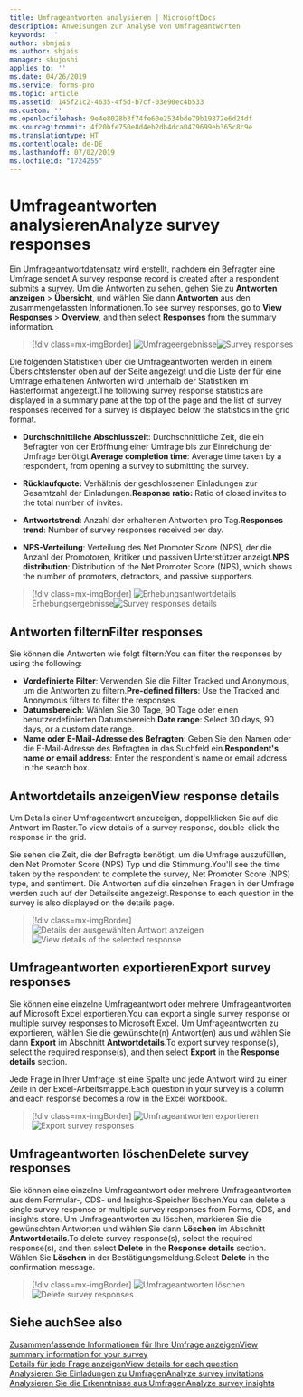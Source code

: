 ```yaml
---
title: Umfrageantworten analysieren | MicrosoftDocs
description: Anweisungen zur Analyse von Umfrageantworten
keywords: ''
author: sbmjais
ms.author: shjais
manager: shujoshi
applies_to: ''
ms.date: 04/26/2019
ms.service: forms-pro
ms.topic: article
ms.assetid: 145f21c2-4635-4f5d-b7cf-03e90ec4b533
ms.custom: ''
ms.openlocfilehash: 9e4e8028b3f74fe60e2534bde79b19872e6d24df
ms.sourcegitcommit: 4f20bfe750e8d4eb2db4dca0479699eb365c8c9e
ms.translationtype: HT
ms.contentlocale: de-DE
ms.lasthandoff: 07/02/2019
ms.locfileid: "1724255"
---
```

# <a name="analyze-survey-responses"></a><span data-ttu-id="377d2-103">Umfrageantworten analysieren</span><span class="sxs-lookup"><span data-stu-id="377d2-103">Analyze survey responses</span></span>



<span data-ttu-id="377d2-104">Ein Umfrageantwortdatensatz wird erstellt, nachdem ein Befragter eine Umfrage sendet.</span><span class="sxs-lookup"><span data-stu-id="377d2-104">A survey response record is created after a respondent submits a survey.</span></span> <span data-ttu-id="377d2-105">Um die Antworten zu sehen, gehen Sie zu **Antworten anzeigen** &gt; **Übersicht**, und wählen Sie dann **Antworten** aus den zusammengefassten Informationen.</span><span class="sxs-lookup"><span data-stu-id="377d2-105">To see survey responses, go to **View Responses** &gt; **Overview**, and then select **Responses** from the summary information.</span></span>

> [!div class=mx-imgBorder]
> <span data-ttu-id="377d2-106">![Umfrageergebnisse](media/survey-responses.png "Umfrageergebnisse")</span><span class="sxs-lookup"><span data-stu-id="377d2-106">![Survey responses](media/survey-responses.png "Survey responses")</span></span>

<span data-ttu-id="377d2-107">Die folgenden Statistiken über die Umfrageantworten werden in einem Übersichtsfenster oben auf der Seite angezeigt und die Liste der für eine Umfrage erhaltenen Antworten wird unterhalb der Statistiken im Rasterformat angezeigt.</span><span class="sxs-lookup"><span data-stu-id="377d2-107">The following survey response statistics are displayed in a summary pane at the top of the page and the list of survey responses received for a survey is displayed below the statistics in the grid format.</span></span>

- <span data-ttu-id="377d2-108">**Durchschnittliche Abschlusszeit**: Durchschnittliche Zeit, die ein Befragter von der Eröffnung einer Umfrage bis zur Einreichung der Umfrage benötigt.</span><span class="sxs-lookup"><span data-stu-id="377d2-108">**Average completion time**: Average time taken by a respondent, from opening a survey to submitting the survey.</span></span>

- <span data-ttu-id="377d2-109">**Rücklaufquote:** Verhältnis der geschlossenen Einladungen zur Gesamtzahl der Einladungen.</span><span class="sxs-lookup"><span data-stu-id="377d2-109">**Response ratio:** Ratio of closed invites to the total number of invites.</span></span>

- <span data-ttu-id="377d2-110">**Antwortstrend**: Anzahl der erhaltenen Antworten pro Tag.</span><span class="sxs-lookup"><span data-stu-id="377d2-110">**Responses trend**: Number of survey responses received per day.</span></span>

- <span data-ttu-id="377d2-111">**NPS-Verteilung**: Verteilung des Net Promoter Score (NPS), der die Anzahl der Promotoren, Kritiker und passiven Unterstützer anzeigt.</span><span class="sxs-lookup"><span data-stu-id="377d2-111">**NPS distribution**: Distribution of the Net Promoter Score (NPS), which shows the number of promoters, detractors, and passive supporters.</span></span>

> [!div class=mx-imgBorder]
> <span data-ttu-id="377d2-112">![Erhebungsantwortdetails](media/survey-responses-details.png "Erhebungsantwortdetails")Erhebungsergebnisse</span><span class="sxs-lookup"><span data-stu-id="377d2-112">![Survey responses details](media/survey-responses-details.png "Survey responses details")</span></span>

## <a name="filter-responses"></a><span data-ttu-id="377d2-113">Antworten filtern</span><span class="sxs-lookup"><span data-stu-id="377d2-113">Filter responses</span></span>

<span data-ttu-id="377d2-114">Sie können die Antworten wie folgt filtern:</span><span class="sxs-lookup"><span data-stu-id="377d2-114">You can filter the responses by using the following:</span></span>
- <span data-ttu-id="377d2-115">**Vordefinierte Filter**: Verwenden Sie die Filter Tracked und Anonymous, um die Antworten zu filtern.</span><span class="sxs-lookup"><span data-stu-id="377d2-115">**Pre-defined filters**: Use the Tracked and Anonymous filters to filter the responses</span></span>
- <span data-ttu-id="377d2-116">**Datumsbereich**: Wählen Sie 30 Tage, 90 Tage oder einen benutzerdefinierten Datumsbereich.</span><span class="sxs-lookup"><span data-stu-id="377d2-116">**Date range**: Select 30 days, 90 days, or a custom date range.</span></span>
- <span data-ttu-id="377d2-117">**Name oder E-Mail-Adresse des Befragten**: Geben Sie den Namen oder die E-Mail-Adresse des Befragten in das Suchfeld ein.</span><span class="sxs-lookup"><span data-stu-id="377d2-117">**Respondent's name or email address**: Enter the respondent's name or email address in the search box.</span></span>

## <a name="view-response-details"></a><span data-ttu-id="377d2-118">Antwortdetails anzeigen</span><span class="sxs-lookup"><span data-stu-id="377d2-118">View response details</span></span>

<span data-ttu-id="377d2-119">Um Details einer Umfrageantwort anzuzeigen, doppelklicken Sie auf die Antwort im Raster.</span><span class="sxs-lookup"><span data-stu-id="377d2-119">To view details of a survey response, double-click the response in the grid.</span></span>

<span data-ttu-id="377d2-120">Sie sehen die Zeit, die der Befragte benötigt, um die Umfrage auszufüllen, den Net Promoter Score (NPS) Typ und die Stimmung.</span><span class="sxs-lookup"><span data-stu-id="377d2-120">You'll see the time taken by the respondent to complete the survey, Net Promoter Score (NPS) type, and sentiment.</span></span> <span data-ttu-id="377d2-121">Die Antworten auf die einzelnen Fragen in der Umfrage werden auch auf der Detailseite angezeigt.</span><span class="sxs-lookup"><span data-stu-id="377d2-121">Response to each question in the survey is also displayed on the details page.</span></span> 

> [!div class=mx-imgBorder]
> <span data-ttu-id="377d2-122">![Details der ausgewählten Antwort anzeigen ](media/response-details.png "Details der ausgewählten Antwort anzeigen ")</span><span class="sxs-lookup"><span data-stu-id="377d2-122">![View details of the selected response](media/response-details.png "View details of the selected response")</span></span>

## <a name="export-survey-responses"></a><span data-ttu-id="377d2-123">Umfrageantworten exportieren</span><span class="sxs-lookup"><span data-stu-id="377d2-123">Export survey responses</span></span>

<span data-ttu-id="377d2-124">Sie können eine einzelne Umfrageantwort oder mehrere Umfrageantworten auf Microsoft Excel exportieren.</span><span class="sxs-lookup"><span data-stu-id="377d2-124">You can export a single survey response or multiple survey responses to Microsoft Excel.</span></span> <span data-ttu-id="377d2-125">Um Umfrageantworten zu exportieren, wählen Sie die gewünschte(n) Antwort(en) aus und wählen Sie dann **Export** im Abschnitt **Antwortdetails**.</span><span class="sxs-lookup"><span data-stu-id="377d2-125">To export survey response(s), select the required response(s), and then select **Export** in the **Response details** section.</span></span>

<span data-ttu-id="377d2-126">Jede Frage in Ihrer Umfrage ist eine Spalte und jede Antwort wird zu einer Zeile in der Excel-Arbeitsmappe.</span><span class="sxs-lookup"><span data-stu-id="377d2-126">Each question in your survey is a column and each response becomes a row in the Excel workbook.</span></span> 

> [!div class=mx-imgBorder]
> <span data-ttu-id="377d2-127">![Umfrageantworten exportieren](media/export-survey-response.png "Umfrageantworten exportieren")</span><span class="sxs-lookup"><span data-stu-id="377d2-127">![Export survey responses](media/export-survey-response.png "Export survey responses")</span></span>

## <a name="delete-survey-responses"></a><span data-ttu-id="377d2-128">Umfrageantworten löschen</span><span class="sxs-lookup"><span data-stu-id="377d2-128">Delete survey responses</span></span>

<span data-ttu-id="377d2-129">Sie können eine einzelne Umfrageantwort oder mehrere Umfrageantworten aus dem Formular-, CDS- und Insights-Speicher löschen.</span><span class="sxs-lookup"><span data-stu-id="377d2-129">You can delete a single survey response or multiple survey responses from Forms, CDS, and insights store.</span></span> <span data-ttu-id="377d2-130">Um Umfrageantworten zu löschen, markieren Sie die gewünschten Antworten und wählen Sie dann **Löschen** im Abschnitt **Antwortdetails**.</span><span class="sxs-lookup"><span data-stu-id="377d2-130">To delete survey response(s), select the required response(s), and then select **Delete** in the **Response details** section.</span></span> <span data-ttu-id="377d2-131">Wählen Sie **Löschen** in der Bestätigungsmeldung.</span><span class="sxs-lookup"><span data-stu-id="377d2-131">Select **Delete** in the confirmation message.</span></span>

> [!div class=mx-imgBorder]
> <span data-ttu-id="377d2-132">![Umfrageantworten löschen](media/delete-survey-invite.png "Umfrageantworten löschen")</span><span class="sxs-lookup"><span data-stu-id="377d2-132">![Delete survey responses](media/delete-survey-invite.png "Delete survey responses")</span></span>

## <a name="see-also"></a><span data-ttu-id="377d2-133">Siehe auch</span><span class="sxs-lookup"><span data-stu-id="377d2-133">See also</span></span>

[<span data-ttu-id="377d2-134">Zusammenfassende Informationen für Ihre Umfrage anzeigen</span><span class="sxs-lookup"><span data-stu-id="377d2-134">View summary information for your survey</span></span>](view-summary-information.md)<br>
[<span data-ttu-id="377d2-135">Details für jede Frage anzeigen</span><span class="sxs-lookup"><span data-stu-id="377d2-135">View details for each question</span></span>](view-details-each-question.md)<br>
[<span data-ttu-id="377d2-136">Analysieren Sie Einladungen zu Umfragen</span><span class="sxs-lookup"><span data-stu-id="377d2-136">Analyze survey invitations</span></span>](analyze-survey-invitations.md)<br>
[<span data-ttu-id="377d2-137">Analysieren Sie die Erkenntnisse aus Umfragen</span><span class="sxs-lookup"><span data-stu-id="377d2-137">Analyze survey insights</span></span>](analyze-survey-insights.md)